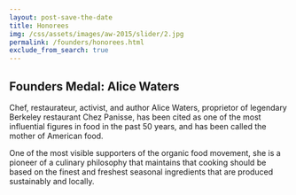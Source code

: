 ```yaml
---
layout: post-save-the-date
title: Honorees
img: /css/assets/images/aw-2015/slider/2.jpg
permalink: /founders/honorees.html
exclude_from_search: true
---
```


## Founders Medal: Alice Waters
Chef, restaurateur, activist, and author Alice Waters, proprietor of legendary Berkeley restaurant Chez Panisse, has been cited as one of the most influential figures in food in the past 50 years, and has been called the mother of American food.

One of the most visible supporters of the organic food movement, she is a pioneer of a culinary philosophy that maintains that cooking should be based on the finest and freshest seasonal ingredients that are produced sustainably and locally.